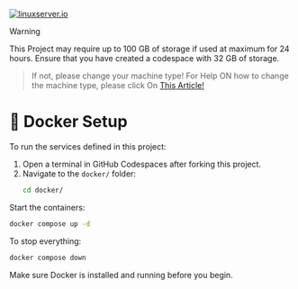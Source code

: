 <!-- DO NOT EDIT THIS FILE MANUALLY -->
<!-- Please read https://github.com/linuxserver/docker-webtop/blob/master/.github/CONTRIBUTING.md -->
[![linuxserver.io](https://raw.githubusercontent.com/linuxserver/docker-templates/master/linuxserver.io/img/linuxserver_medium.png)](https://linuxserver.io)

> [!WARNING]
This Project may require up to 100 GB of storage if used at maximum for 24 hours. Ensure that you have created a codespace with 32 GB of storage.
> If not, please change your machine type! For Help ON how to change the machine type, please click On [This Article!](https://docs.github.com/en/codespaces/customizing-your-codespace/changing-the-machine-type-for-your-codespace?tool=webui#changing-the-machine-type)

# 🐳 Docker Setup

To run the services defined in this project:

1. Open a terminal in GitHub Codespaces after forking this project.
2. Navigate to the `docker/` folder:
   ```bash
   cd docker/
Start the containers:

```bash
docker compose up -d
```
To stop everything:

```bash
docker compose down
```
Make sure Docker is installed and running before you begin.
